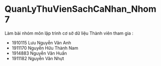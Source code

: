 # QuanLyThuVienSachCaNhan_Nhom7
Làm bài nhóm môn lập trình cơ sở dữ liệu
Thành viên tham gia :
- 1910115 Lưu Nguyễn Vân Anh
- 1911170 Nguyễn Hữu Thành Nam
-  1914883  Nguyễn Văn Huấn
-  1911182 Nguyễn Văn Nhựt

